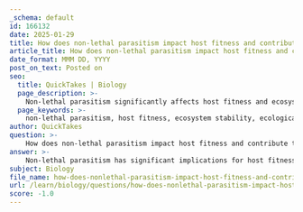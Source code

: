 ```yaml
---
_schema: default
id: 166132
date: 2025-01-29
title: How does non-lethal parasitism impact host fitness and contribute to ecosystem stability?
article_title: How does non-lethal parasitism impact host fitness and contribute to ecosystem stability?
date_format: MMM DD, YYYY
post_on_text: Posted on
seo:
  title: QuickTakes | Biology
  page_description: >-
    Non-lethal parasitism significantly affects host fitness and ecosystem stability by weakening hosts, altering population dynamics, influencing community interactions, and driving coevolution, with profound ecological implications.
  page_keywords: >-
    non-lethal parasitism, host fitness, ecosystem stability, ecological consequences, population dynamics, community dynamics, biodiversity, coevolution, resource depletion, reproductive success, predator-prey relationships, species interactions
author: QuickTakes
question: >-
    How does non-lethal parasitism impact host fitness and contribute to ecosystem stability?
answer: >-
    Non-lethal parasitism has significant implications for host fitness and ecosystem stability. Unlike lethal parasitism, where the host is killed, non-lethal parasitism involves interactions that weaken the host without causing immediate death. This can lead to several ecological consequences:\n\n1. **Impact on Host Fitness**: Non-lethal parasites can reduce the overall fitness of their hosts by affecting their health, reproductive success, and survival rates. For instance, a parasite may drain resources from the host or induce stress, making the host more vulnerable to other environmental pressures, such as predation or disease. This weakening can lead to decreased reproductive output, which in turn affects population growth rates.\n\n2. **Altered Population Dynamics**: The presence of non-lethal parasites can lead to reduced population growth rates among host species. As hosts become less fit, their populations may decline, which can have cascading effects on the ecosystem. For example, if a host species is a primary food source for predators, a decline in the host population can lead to decreased predator populations, thereby altering the entire food web.\n\n3. **Community Dynamics**: Non-lethal parasitism can influence species interactions and competition within ecological communities. By affecting host health and behavior, parasites can change predator-prey dynamics and alter competitive relationships among species. This can lead to shifts in community structure, potentially favoring certain species over others and impacting biodiversity.\n\n4. **Ecosystem Stability**: The cumulative effects of non-lethal parasitism can contribute to ecosystem stability or instability. While some level of parasitism can promote diversity and resilience by preventing any one species from becoming overly dominant, excessive parasitism can lead to significant declines in host populations. If parasite densities reach a critical threshold, the stress on host populations can result in rapid declines, which may destabilize the ecosystem and lead to potential crashes in both host and predator populations.\n\n5. **Coevolutionary Dynamics**: Non-lethal parasitism can also drive coevolution between hosts and parasites. Hosts may evolve defenses against parasites, while parasites may adapt to overcome these defenses. This ongoing evolutionary arms race can contribute to the complexity and stability of ecosystems, as it fosters diversity and resilience among species.\n\nIn summary, non-lethal parasitism plays a crucial role in shaping host fitness and community dynamics, ultimately influencing ecosystem stability. By weakening hosts and altering interactions within communities, non-lethal parasites can have profound ecological implications that extend beyond individual species to affect entire ecosystems.
subject: Biology
file_name: how-does-nonlethal-parasitism-impact-host-fitness-and-contribute-to-ecosystem-stability.md
url: /learn/biology/questions/how-does-nonlethal-parasitism-impact-host-fitness-and-contribute-to-ecosystem-stability
score: -1.0
---
```


&nbsp;